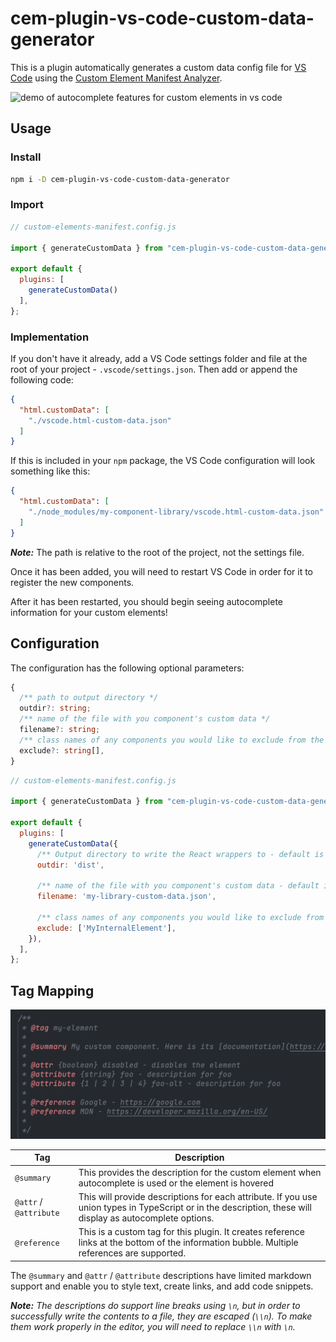 # cem-plugin-vs-code-custom-data-generator

This is a plugin automatically generates a custom data config file for [VS Code](https://code.visualstudio.com/) using the [Custom Element Manifest Analyzer](https://custom-elements-manifest.open-wc.org/).

![demo of autocomplete features for custom elements in vs code](https://github.com/break-stuff/cem-plugin-vs-code-custom-data-generator/blob/main/demo/images/demo.gif?raw=true)

## Usage

### Install

```bash
npm i -D cem-plugin-vs-code-custom-data-generator
```

### Import

```js
// custom-elements-manifest.config.js

import { generateCustomData } from "cem-plugin-vs-code-custom-data-generator";

export default {
  plugins: [
    generateCustomData()
  ],
};
```

### Implementation

If you don't have it already, add a VS Code settings folder and file at the root of your project - `.vscode/settings.json`. Then add or append the following code:

```json
{
  "html.customData": [
    "./vscode.html-custom-data.json"
  ]
}
```

If this is included in your `npm` package, the VS Code configuration will look something like this:

```json
{
  "html.customData": [
    "./node_modules/my-component-library/vscode.html-custom-data.json"
  ]
}
```

***Note:*** The path is relative to the root of the project, not the settings file.

Once it has been added, you will need to restart VS Code in order for it to register the new components. 

After it has been restarted, you should begin seeing autocomplete information for your custom elements!


## Configuration

The configuration has the following optional parameters:

```ts
{
  /** path to output directory */
  outdir?: string;
  /** name of the file with you component's custom data */
  filename?: string;
  /** class names of any components you would like to exclude from the custom data */
  exclude?: string[],
}
```

```js
// custom-elements-manifest.config.js

import { generateCustomData } from "cem-plugin-vs-code-custom-data-generator";

export default {
  plugins: [
    generateCustomData({
      /** Output directory to write the React wrappers to - default is the root of the project */
      outdir: 'dist',

      /** name of the file with you component's custom data - default is "vscode.html-custom-data.json" */
      filename: 'my-library-custom-data.json',

      /** class names of any components you would like to exclude from the custom data */
      exclude: ['MyInternalElement'],
    }),
  ],
};
```
## Tag Mapping

![an example of the jsDoc tags used to create the custom data file](https://github.com/break-stuff/cem-plugin-vs-code-custom-data-generator/blob/main/demo/images/tags.png?raw=true)

| Tag | Description |
| --- | ----------- |
| `@summary` | This provides the description for the custom element when autocomplete is used or the element is hovered |
| `@attr` / `@attribute` | This will provide descriptions for each attribute. If you use union types in TypeScript or in the description, these will display as autocomplete options. |
| `@reference` | This is a custom tag for this plugin. It creates reference links at the bottom of the information bubble. Multiple references are supported. |

The `@summary` and `@attr` / `@attribute` descriptions have limited markdown support and enable you to style text, create links, and add code snippets.

***Note:*** _The descriptions do support line breaks using `\n`, but in order to successfully write the contents to a file, they are escaped (`\\n`). To make them work properly in the editor, you will need to replace `\\n` with `\n`._